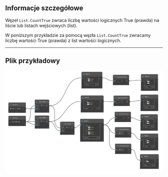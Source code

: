 ## Informacje szczegółowe
Węzeł `List.CountTrue` zwraca liczbę wartości logicznych True (prawda) na liście lub listach wejściowych (list).

W poniższym przykładzie za pomocą węzła `List.CountTrue` zwracamy liczbę wartości True (prawda) z list wartości logicznych.

___
## Plik przykładowy

![List.CountTrue](./DSCore.List.CountTrue_img.jpg)
